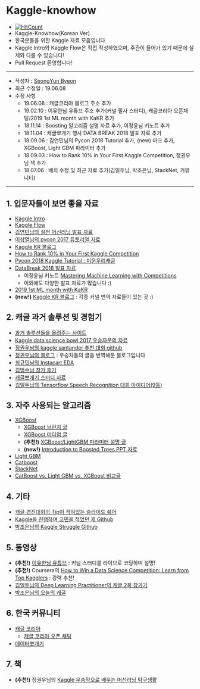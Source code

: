 # Kaggle-knowhow
- [![HitCount](http://hits.dwyl.io/zzsza/Kaggle-knowhow.svg)](http://hits.dwyl.io/zzsza/Kaggle-knowhow)
- Kaggle-Knowhow(Korean Ver) 
- 한국분들을 위한 Kaggle 자료 모음입니다
- Kaggle Intro와 Kaggle Flow은 직접 작성하였으며, 주관이 들어가 있기 때문에 실제와 다를 수 있습니다!
- Pull Request 환영합니다!

---

- 작성자 : [SeongYun Byeon](https://github.com/zzsza)
- 최근 수정일 : 19.06.08
- 수정 사항
	- 19.06.08 : 캐글코리아 블로그 주소 추가
	- 19.02.10 : 이유한님 유튜브 주소 추가(커널 필사 스터디), 캐글코리아 오픈채팅/2019 1st ML month with KaKR 추가
	- 18.11.14 : Boosting 알고리즘 설명 자료 추가, 이정윤님 키노트 추가
	- 18.11.04 : 캐글뽀개기 행사 DATA BREAK 2018 발표 자료 추가
	- 18.09.06 : 김연민님의 Pycon 2018 Tutorial 추가, (new) 마크 추가, XGBoost, Light GBM 파라미터 추가
	- 18.09.03 : How to Rank 10% in Your First Kaggle Competition, 정권우님 책 추가
	- 18.07.06 : 배치 수정 및 최근 자료 추가(김일두님, 박조은님, StackNet, 커뮤니티)	  

---


## 1. 입문자들이 보면 좋을 자료
- [Kaggle Intro](https://github.com/zzsza/Kaggle-knowhow/blob/master/01.Kaggle-Intro.md)
- [Kaggle Flow](https://github.com/zzsza/Kaggle-knowhow/blob/master/02.Kaggle-Flow.md)
- [김연민님의 실전 머신러닝 발표 자료](https://github.com/KaggleBreak/studybreak/blob/gh-pages/2017/seminar/Kaggle_Stacking/Kaggle%20Competition%20%EB%8F%84%EC%A0%84%EA%B8%B0.pptx)
- [이상열님의 pycon 2017 튜토리얼 자료](https://github.com/KaggleBreak/walkingkaggle/blob/master/pycon2017_kr/pycon_korea_2017_Kaggle_tutorial.ipynb)
- [Kaggle KR 블로그](http://kaggle-kr.tistory.com/)
- [How to Rank 10% in Your First Kaggle Competition](https://dnc1994.com/2016/05/rank-10-percent-in-first-kaggle-competition-en/)
- [Pycon 2018 Kaggle Tutorial : 미운우리캐글](https://www.slideshare.net/yeonminkim/pycon-korea-2018-kaggle-tutorialkaggle-break)
- [DataBreak 2018 발표 자료](http://kagglebreak.com/databreak2018/speakers/)
	- 이정윤님 키노트 [Mastering Machine Learning with Competitions](https://github.com/KaggleBreak/databreak/raw/master/2018/Keynote/%EC%9D%B4%EC%A0%95%EC%9C%A4%EB%8B%98_Mastering%20ML%20with%20Competitions.pdf) 
	- 이외에도 다양한 발표 자료가 많습니다 :)
- [2019 1st ML month with KaKR](https://www.kaggle.com/c/2019-1st-ml-month-with-kakr)
- **(new!)** [Kaggle KR 블로그](https://kaggle-kr.tistory.com/) : 각종 커널 번역 자료들이 있는 곳 :)


## 2. 캐글 과거 솔루션 및 경험기
- [과거 솔루션들을 올려주는 사이트](http://ndres.me/kaggle-past-solutions/)
- [Kaggle data science bowl 2017 우승자분의 자료](http://nbviewer.jupyter.org/github/bckenstler/dsb17-walkthrough/blob/master/Part%201.%20DSB17%20Preprocessing.ipynb)
- [정권우님의 kaggle santander 추천 대회 github](https://github.com/kweonwooj/kaggle_santander_product_recommendation)
- [정권우님의 블로그](http://kweonwooj.tistory.com/) : 우승자들의 글을 번역해둔 블로그입니다
- [최규민님의 Instacart EDA](https://brunch.co.kr/@goodvc78/17)
- [김범수님 참가 후기](https://shuuki4.wordpress.com/category/kaggle/)
- [캐글뽀개기 스터디 자료](https://github.com/KaggleBreak/walkingkaggle)
- [김일두님의 Tensorflow Speech Recognition 대회 아이디어(9등)](http://openresearch.ai/t/ideas-for-9th-kaggle-tensorflow-speech-recognition-challenge/105)


## 3. 자주 사용되는 알고리즘
- [XGBoost](https://xgboost.readthedocs.io/en/latest/)
	- [XGBoost 브런치 글](https://brunch.co.kr/@snobberys/137)
	- [XGBoost 미디엄 글](https://medium.com/@peteryun/ml-kaggle%EC%97%90-%EC%A0%81%EC%9A%A9%ED%95%B4%EB%B3%B4%EB%8A%94-xgboost-f1650342ba93)
	- **(추천!)** [XGBoost/LightGBM 파라미터 설명 글](https://sites.google.com/view/lauraepp/parameters)
	- **(new!)** [Introduction to Boosted Trees PPT 자료](https://homes.cs.washington.edu/~tqchen/pdf/BoostedTree.pdf?fbclid=IwAR0gGntURg4U24l6Fit-DLpVNBb_BtgMjzlSg3NYdb8jI44JLHLH-0Zluis)
- [Light GBM](https://lightgbm.readthedocs.io/en/latest/)
- [Catboost](https://catboost.yandex/)
- [StackNet](https://github.com/kaz-Anova/StackNet)
- [CatBoost vs. Light GBM vs. XGBoost 비교글](https://towardsdatascience.com/catboost-vs-light-gbm-vs-xgboost-5f93620723db)


## 4. 기타
- [캐글 경진대회의 Tip이 적혀있는 슬라이드 쉐어](https://www.slideshare.net/markpeng/general-tips-for-participating-kaggle-competitions) 
- [Kaggle을 진행하며 고민을 적었던 제 Github](https://github.com/zzsza/Kaggle_Expedia-hotel-recommendations)
- [박조은님의 Kaggle Struggle Github](https://github.com/corazzon/KaggleStruggle)
 
 
## 5. 동영상
- **(추천!)** [이유한님 유튜브](https://www.youtube.com/channel/UC--LgKcZVgffjsxudoXg5pQ) : 커널 스터디를 라이브로 코딩하며 설명!
- **(추천!)** Coursera의 [How to Win a Data Science Competition: Learn from Top Kagglers](https://www.coursera.org/learn/competitive-data-science/) : 강력 추천!
- [김일두님의 Deep Learning Practitioner의 캐글 2회 참가기](https://tv.naver.com/v/3367304)
- [박조은님의 오늘의 캐글](https://www.youtube.com/channel/UCLR3sD0KB_dWpvcsrLP0aUg)


## 6. 한국 커뮤니티
- [캐글 코리아](https://www.facebook.com/groups/230717130993727/)
	- [캐글 코리아 오픈 채팅](https://open.kakao.com/o/gP24T89)
- [데이터뽀개기](https://www.facebook.com/groups/databreak/)

## 7. 책
- **(추천!)** 정권우님의 [Kaggle 우승작으로 배우는 머신러닝 탐구생활](http://www.yes24.com/24/goods/63830327?scode=032&OzSrank=1)

